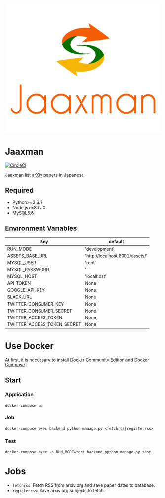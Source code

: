 ![Jaaxman](https://github.com/shirakiya/jaaxman/blob/master/app/static/img/logo_stacked_512.png)

# Jaaxman
[![CircleCI](https://circleci.com/gh/shirakiya/jaaxman/tree/master.svg?style=svg)](https://circleci.com/gh/shirakiya/jaaxman/tree/master)  
  
Jaaxman list [arXiv](https://arxiv.org/) papers in Japanese.

## Required
- Python>=3.6.2
- Node.js>=8.12.0
- MySQL5.6

## Environment Variables
| Key                         | default                         |
|-----------------------------|---------------------------------|
| RUN_MODE                    | 'development'                   |
| ASSETS_BASE_URL             | 'http://localhost:8001/assets/' |
| MYSQL_USER                  | 'root'                          |
| MYSQL_PASSWORD              | ''                              |
| MYSQL_HOST                  | 'localhost'                     |
| API_TOKEN                   | None                            |
| GOOGLE_API_KEY              | None                            |
| SLACK_URL                   | None                            |
| TWITTER_CONSUMER_KEY        | None                            |
| TWITTER_CONSUMER_SECRET     | None                            |
| TWITTER_ACCESS_TOKEN        | None                            |
| TWITTER_ACCESS_TOKEN_SECRET | None                            |


# Use Docker
At first, it is necessary to install [Docker Community Edition](https://www.docker.com/community-edition) and [Docker Compose](https://docs.docker.com/compose/).


## Start
### Application
```
docker-compose up
```

### Job
```
docker-compose exec backend python manage.py <fetchrss|registerrss>
```

### Test
```
docker-compose exec -e RUN_MODE=test backend python manage.py test
```


# Jobs
- `fetchrss`: Fetch RSS from arxiv.org and save paper datas to database.
- `registerrss`: Save arxiv.org subjects to fetch.


